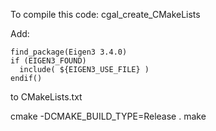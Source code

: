To compile this code:
cgal_create_CMakeLists

Add:
```
find_package(Eigen3 3.4.0)
if (EIGEN3_FOUND)
  include( ${EIGEN3_USE_FILE} )
endif()
```

to CMakeLists.txt

cmake -DCMAKE_BUILD_TYPE=Release .
make
